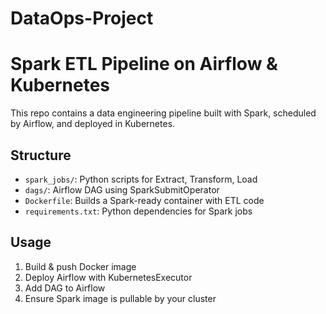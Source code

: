 # DataOps-Project
# Spark ETL Pipeline on Airflow & Kubernetes

This repo contains a data engineering pipeline built with Spark, scheduled by Airflow, and deployed in Kubernetes.

## Structure
- `spark_jobs/`: Python scripts for Extract, Transform, Load
- `dags/`: Airflow DAG using SparkSubmitOperator
- `Dockerfile`: Builds a Spark-ready container with ETL code
- `requirements.txt`: Python dependencies for Spark jobs

## Usage
1. Build & push Docker image
2. Deploy Airflow with KubernetesExecutor
3. Add DAG to Airflow
4. Ensure Spark image is pullable by your cluster


